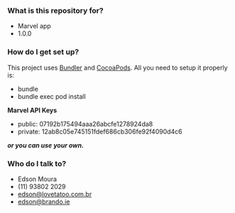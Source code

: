 ### What is this repository for? ###

* Marvel app
* 1.0.0

### How do I get set up? ###

This project uses [Bundler](http://bundler.io) and [CocoaPods](https://cocoapods.org). All you need to setup it properly is:

* bundle
* bundle exec pod install

__Marvel API Keys__

* public: 07192b175494aaa26abcfe1278924da8
* private: 12ab8c05e745151fdef686cb306fe92f4090d4c6

___or you can use your own.___

### Who do I talk to? ###

* Edson Moura
* (11) 93802 2029
* edson@lovetatoo.com.br
* edson@brando.ie